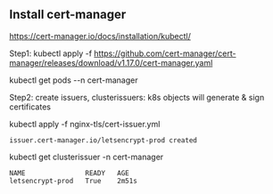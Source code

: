 ## Install cert-manager

https://cert-manager.io/docs/installation/kubectl/

Step1:
kubectl apply -f https://github.com/cert-manager/cert-manager/releases/download/v1.17.0/cert-manager.yaml

kubectl get pods --n cert-manager

Step2:
create issuers, clusterissuers: k8s objects will generate & sign certificates

kubectl apply -f nginx-tls/cert-issuer.yml  
```
issuer.cert-manager.io/letsencrypt-prod created
```

kubectl get clusterissuer -n cert-manager
```
NAME               READY   AGE
letsencrypt-prod   True    2m51s
```